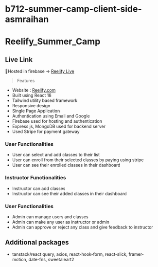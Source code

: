 # b712-summer-camp-client-side-asmraihan
# Reelify_Summer_Camp

## Live Link
🔗Hosted in firebase -> [Reelify Live](https://reelify-camp.firebaseapp.com)  

>Features
- Website : [Reelify.com](https://reelify-camp.firebaseapp.com)
- Built using React 18
- Tailwind utility based framework 
- Responsive design
- Single Page Application
- Authentication using Email and Google
- Firebase used for hosting and authentication
- Express js, MongoDB used for backend server
- Used Stripe for payment gateway

### User Functionalities
- User can select and add classes to their list 
- User can enroll from their selected classes by paying using stripe
- User can see their enrolled classes in their dashboard
### Instructor Functionalities
- Instructor can add classes
- Instructor can see their added classes in their dashboard
### User Functionalities
- Admin can manage users and classes
- Admin can make any user as instructor or admin
- Admin can approve or reject any class and give feedback to instructor

## Additional packages
- tanstack/react query, axios, react-hook-form, react-slick, framer-motion, date-fns, sweetaleart2